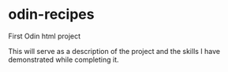 # odin-recipes
First Odin html project

This will serve as a description of the project and the skills I have demonstrated while completing it.